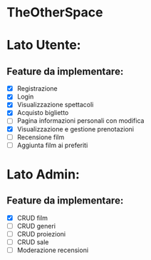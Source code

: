 # TheOtherSpace

# Lato Utente:

## Feature da implementare:

- [x]  Registrazione
- [x]  Login
- [x]  Visualizzazione spettacoli
- [x]  Acquisto biglietto
- [ ]  Pagina informazioni personali con modifica
- [x]  Visualizzazione e gestione prenotazioni
- [ ]  Recensione film
- [ ]  Aggiunta film ai preferiti

# Lato Admin:

## Feature da implementare:

- [x]  CRUD film
- [ ]  CRUD generi
- [ ]  CRUD proiezioni
- [ ]  CRUD sale
- [ ]  Moderazione recensioni
